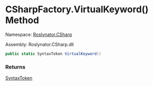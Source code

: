 # CSharpFactory\.VirtualKeyword\(\) Method

Namespace: [Roslynator.CSharp](../../README.md)

Assembly: Roslynator\.CSharp\.dll

```csharp
public static SyntaxToken VirtualKeyword()
```

### Returns

[SyntaxToken](https://docs.microsoft.com/en-us/dotnet/api/microsoft.codeanalysis.syntaxtoken)


